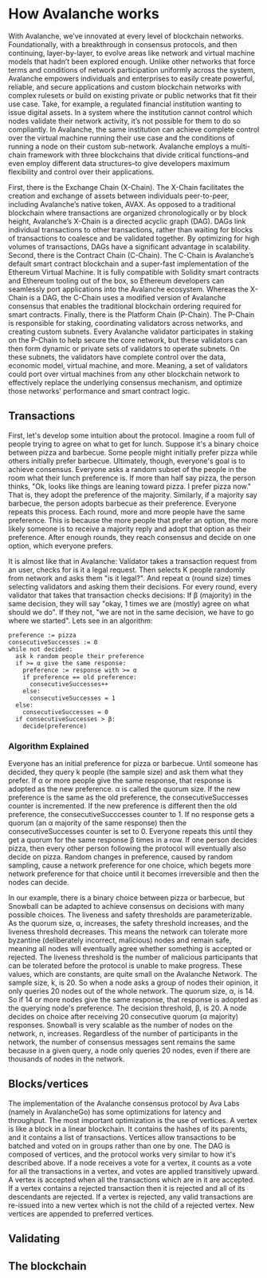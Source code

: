 # How Avalanche works
With Avalanche, we’ve innovated at every level of blockchain networks. Foundationally, with a breakthrough in consensus protocols, and then continuing, layer-by-layer, to evolve areas like network and virtual machine models that hadn’t been explored enough.
Unlike other networks that force terms and conditions of network participation uniformly across the system, Avalanche empowers individuals and enterprises to easily create powerful, reliable, and secure applications and custom blockchain networks with complex rulesets or build on existing private or public networks that fit their use case.
Take, for example, a regulated financial institution wanting to issue digital assets. In a system where the institution cannot control which nodes validate their network activity, it’s not possible for them to do so compliantly. In Avalanche, the same institution can achieve complete control over the virtual machine running their use case and the conditions of running a node on their custom sub-network.
Avalanche employs a multi-chain framework with three blockchains that divide critical functions–and even employ different data structures–to give developers maximum flexibility and control over their applications.

First, there is the Exchange Chain (X-Chain). The X-Chain facilitates the creation and exchange of assets between individuals peer-to-peer, including Avalanche’s native token, AVAX. As opposed to a traditional blockchain where transactions are organized chronologically or by block height, Avalanche’s X-Chain is a directed acyclic graph (DAG).
DAGs link individual transactions to other transactions, rather than waiting for blocks of transactions to coalesce and be validated together. By optimizing for high volumes of transactions, DAGs have a significant advantage in scalability.
Second, there is the Contract Chain (C-Chain). The C-Chain is Avalanche’s default smart contract blockchain and a super-fast implementation of the Ethereum Virtual Machine. It is fully compatible with Solidity smart contracts and Ethereum tooling out of the box, so Ethereum developers can seamlessly port applications into the Avalanche ecosystem.
Whereas the X-Chain is a DAG, the C-Chain uses a modified version of Avalanche consensus that enables the traditional blockchain ordering required for smart contracts.
Finally, there is the Platform Chain (P-Chain). The P-Chain is responsible for staking, coordinating validators across networks, and creating custom subnets. Every Avalanche validator participates in staking on the P-Chain to help secure the core network, but these validators can then form dynamic or private sets of validators to operate subnets.
On these subnets, the validators have complete control over the data, economic model, virtual machine, and more. Meaning, a set of validators could port over virtual machines from any other blockchain network to effectively replace the underlying consensus mechanism, and optimize those networks’ performance and smart contract logic.

## Transactions
First, let's develop some intuition about the protocol. Imagine a room full of people trying to agree on what to get for lunch. Suppose it's a binary choice between pizza and barbecue. Some people might initially prefer pizza while others initially prefer barbecue. Ultimately, though, everyone's goal is to achieve consensus.
Everyone asks a random subset of the people in the room what their lunch preference is. If more than half say pizza, the person thinks, "Ok, looks like things are leaning toward pizza. I prefer pizza now." That is, they adopt the preference of the majority. Similarly, if a majority say barbecue, the person adopts barbecue as their preference.
Everyone repeats this process. Each round, more and more people have the same preference. This is because the more people that prefer an option, the more likely someone is to receive a majority reply and adopt that option as their preference. After enough rounds, they reach consensus and decide on one option, which everyone prefers.

It is almost like that in Avalanche: Validator takes a transaction request from an user, checks for is it a legal request. Then selects K people randomly from network and asks them "is it legal?". And repeat α (round size) times selecting validators and asking them their decisions. For every round, every validator that takes that transaction checks decisions: If β (majority) in the same decision, they will say "okay, 1 times we are (mostly) agree on what should we do". If they not, "we are not in the same decision, we have to go where we started". Lets see in an algorithm:

```
preference := pizza
consecutiveSuccesses := 0
while not decided:
  ask k random people their preference
  if >= α give the same response:
    preference := response with >= α
    if preference == old preference:
      consecutiveSuccesses++
    else:
      consecutiveSuccesses = 1
  else:
    consecutiveSuccesses = 0
  if consecutiveSuccesses > β:
    decide(preference)
```
### Algorithm Explained
Everyone has an initial preference for pizza or barbecue. Until someone has decided, they query k people (the sample size) and ask them what they prefer. If α or more people give the same response, that response is adopted as the new preference. α is called the quorum size. If the new preference is the same as the old preference, the consecutiveSuccesses counter is incremented. If the new preference is different then the old preference, the consecutiveSucccesses counter to 1. If no response gets a quorum (an α majority of the same response) then the consecutiveSuccesses counter is set to 0.
Everyone repeats this until they get a quorum for the same response β times in a row. If one person decides pizza, then every other person following the protocol will eventually also decide on pizza.
Random changes in preference, caused by random sampling, cause a network preference for one choice, which begets more network preference for that choice until it becomes irreversible and then the nodes can decide.

In our example, there is a binary choice between pizza or barbecue, but Snowball can be adapted to achieve consensus on decisions with many possible choices.
The liveness and safety thresholds are parameterizable. As the quorum size, α, increases, the safety threshold increases, and the liveness threshold decreases. This means the network can tolerate more byzantine (deliberately incorrect, malicious) nodes and remain safe, meaning all nodes will eventually agree whether something is accepted or rejected. The liveness threshold is the number of malicious participants that can be tolerated before the protocol is unable to make progress.
These values, which are constants, are quite small on the Avalanche Network. The sample size, k, is 20. So when a node asks a group of nodes their opinion, it only queries 20 nodes out of the whole network. The quorum size, α, is 14. So if 14 or more nodes give the same response, that response is adopted as the querying node's preference. The decision threshold, β, is 20. A node decides on choice after receiving 20 consecutive quorum (α majority) responses.
Snowball is very scalable as the number of nodes on the network, n, increases. Regardless of the number of participants in the network, the number of consensus messages sent remains the same because in a given query, a node only queries 20 nodes, even if there are thousands of nodes in the network.

## Blocks/vertices
The implementation of the Avalanche consensus protocol by Ava Labs (namely in AvalancheGo) has some optimizations for latency and throughput. The most important optimization is the use of vertices. A vertex is like a block in a linear blockchain. It contains the hashes of its parents, and it contains a list of transactions. Vertices allow transactions to be batched and voted on in groups rather than one by one. The DAG is composed of vertices, and the protocol works very similar to how it's described above.
If a node receives a vote for a vertex, it counts as a vote for all the transactions in a vertex, and votes are applied transitively upward. A vertex is accepted when all the transactions which are in it are accepted. If a vertex contains a rejected transaction then it is rejected and all of its descendants are rejected. If a vertex is rejected, any valid transactions are re-issued into a new vertex which is not the child of a rejected vertex. New vertices are appended to preferred vertices.

## Validating

## The blockchain
